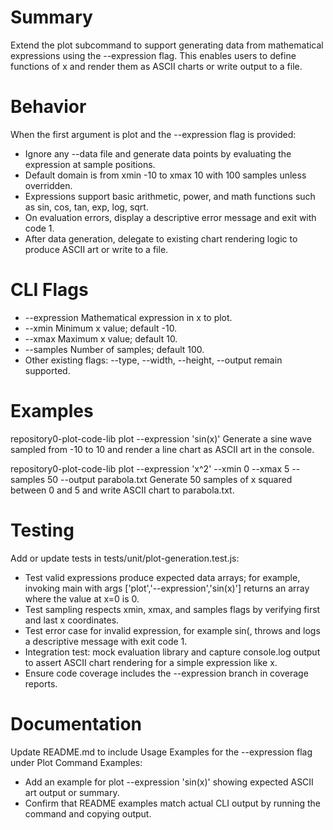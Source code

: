 # Summary

Extend the plot subcommand to support generating data from mathematical expressions using the --expression flag. This enables users to define functions of x and render them as ASCII charts or write output to a file.

# Behavior

When the first argument is plot and the --expression flag is provided:

- Ignore any --data file and generate data points by evaluating the expression at sample positions.
- Default domain is from xmin -10 to xmax 10 with 100 samples unless overridden.
- Expressions support basic arithmetic, power, and math functions such as sin, cos, tan, exp, log, sqrt.
- On evaluation errors, display a descriptive error message and exit with code 1.
- After data generation, delegate to existing chart rendering logic to produce ASCII art or write to a file.

# CLI Flags

- --expression <formula>   Mathematical expression in x to plot.
- --xmin <number>          Minimum x value; default -10.
- --xmax <number>          Maximum x value; default 10.
- --samples <integer>      Number of samples; default 100.
- Other existing flags: --type, --width, --height, --output remain supported.

# Examples

repository0-plot-code-lib plot --expression 'sin(x)'
Generate a sine wave sampled from -10 to 10 and render a line chart as ASCII art in the console.

repository0-plot-code-lib plot --expression 'x^2' --xmin 0 --xmax 5 --samples 50 --output parabola.txt
Generate 50 samples of x squared between 0 and 5 and write ASCII chart to parabola.txt.

# Testing

Add or update tests in tests/unit/plot-generation.test.js:

- Test valid expressions produce expected data arrays; for example, invoking main with args ['plot','--expression','sin(x)'] returns an array where the value at x=0 is 0.
- Test sampling respects xmin, xmax, and samples flags by verifying first and last x coordinates.
- Test error case for invalid expression, for example sin(, throws and logs a descriptive message with exit code 1.
- Integration test: mock evaluation library and capture console.log output to assert ASCII chart rendering for a simple expression like x.
- Ensure code coverage includes the --expression branch in coverage reports.

# Documentation

Update README.md to include Usage Examples for the --expression flag under Plot Command Examples:

- Add an example for plot --expression 'sin(x)' showing expected ASCII art output or summary.
- Confirm that README examples match actual CLI output by running the command and copying output.
